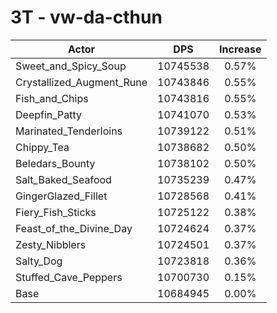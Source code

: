 # 3T - vw-da-cthun
| Actor | DPS | Increase |
|---|:---:|:---:|
|Sweet_and_Spicy_Soup|10745538|0.57%|
|Crystallized_Augment_Rune|10743846|0.55%|
|Fish_and_Chips|10743816|0.55%|
|Deepfin_Patty|10741070|0.53%|
|Marinated_Tenderloins|10739122|0.51%|
|Chippy_Tea|10738682|0.50%|
|Beledars_Bounty|10738102|0.50%|
|Salt_Baked_Seafood|10735239|0.47%|
|GingerGlazed_Fillet|10728568|0.41%|
|Fiery_Fish_Sticks|10725122|0.38%|
|Feast_of_the_Divine_Day|10724624|0.37%|
|Zesty_Nibblers|10724501|0.37%|
|Salty_Dog|10723818|0.36%|
|Stuffed_Cave_Peppers|10700730|0.15%|
|Base|10684945|0.00%|
